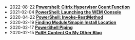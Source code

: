 * 2022-08-22 [**Powershell: Citrix Hypervisor Count Function**](/2022-08-22-PowerShell-Citrix-Hypervisor-Count-Function/?utm_source=blog&utm_medium=blog&utm_content=recent)
* 2021-02-04 [**PowerShell: Launching the WEM Console**](/2021-02-04-Powershell-Launching-the-WEM-Console/?utm_source=blog&utm_medium=blog&utm_content=recent)
* 2020-04-22 [**PowerShell: Invoke-RestMethod**](/2020-04-22-Powershell-Invoke-RestMethod/?utm_source=blog&utm_medium=blog&utm_content=recent)
* 2020-02-19 [**Finding Module/Snapin Install Location**](/2020-02-19-FindModule/?utm_source=blog&utm_medium=blog&utm_content=recent)
* 2020-02-17 [**PowerShell Piping**](/2020-02-17-PowerShell-Piping/?utm_source=blog&utm_medium=blog&utm_content=recent)
* 2020-02-15 [**PoSH Content On My Other Blog**](/2020-02-15-PoSH-Content-WagtheReal/?utm_source=blog&utm_medium=blog&utm_content=recent)
